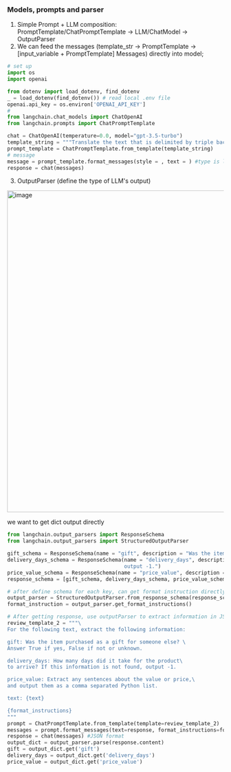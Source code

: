 ### Models, prompts and parser
1. Simple Prompt + LLM composition: PromptTemplate/ChatPromptTemplate -> LLM/ChatModel -> OutputParser
2. We can feed the messages (template_str -> PromptTemplate -> [input_variable + PromptTemplate] Messages) directly into model; 

```python
# set up
import os
import openai

from dotenv import load_dotenv, find_dotenv
_ = load_dotenv(find_dotenv()) # read local .env file
openai.api_key = os.environ['OPENAI_API_KEY']
#
from langchain.chat_models import ChatOpenAI
from langchain.prompts import ChatPromptTemplate

chat = ChatOpenAI(temperature=0.0, model="gpt-3.5-turbo")
template_string = """Translate the text that is delimited by triple backticks into a style that is {style}. text: ```{text}```"""
prompt_template = ChatPromptTemplate.from_template(template_string)
# message
message = prompt_template.format_messages(style = , text = ) #type is list; message[0] is langchain.schema.HumanMessage
response = chat(messages)
```
3. OutputParser (define the type of LLM's output)
<img width="749" alt="image" src="https://github.com/yliu2702/LLM-learning/assets/154867456/6f6e858b-3be3-449d-9cb8-6584b6da3a24">

we want to get dict output directly

```python
from langchain.output_parsers import ResponseSchema
from langchain.output_parsers import StructuredOutputParser

gift_schema = ResponseSchema(name = "gift", description = "Was the item purchased as a gift for someone else? Answer True if yes, False if not or unknown.")
delivery_days_schema = ResponseSchema(name = "delivery_days", description = "How many days did it take for the product to arrive? If this information is not found, \
                                      output -1.")
price_value_schema = ResponseSchema(name = "price_value", description = "Extract any sentences about the value or prive, and output them in a comma seperated Python list.")
response_schema = [gift_schema, delivery_days_schema, price_value_schema]

# after define schema for each key, can get format instruction directly (added to context)
output_parser = StructuredOutputParser.from_response_schema(response_schema)
format_instruction = output_parser.get_format_instructions()

# After getting response, use outputParser to extract information in JSON format
review_template_2 = """\
For the following text, extract the following information:

gift: Was the item purchased as a gift for someone else? \
Answer True if yes, False if not or unknown.

delivery_days: How many days did it take for the product\
to arrive? If this information is not found, output -1.

price_value: Extract any sentences about the value or price,\
and output them as a comma separated Python list.

text: {text}

{format_instructions}
"""
prompt = ChatPromptTemplate.from_template(template=review_template_2)
messages = prompt.format_messages(text=response, format_instructions=format_instructions)
response = chat(messages) #JSON format
output_dict = output_parser.parse(response.content)
gift = output_dict.get('gift')
delivery_days = output_dict.get('delivery_days')
price_value = output_dict.get('price_value')
```

